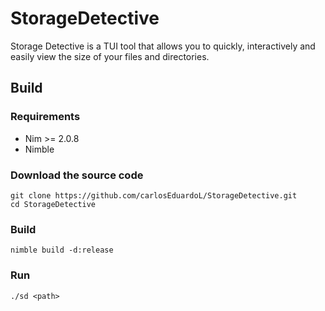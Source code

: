 # StorageDetective

Storage Detective is a TUI tool that allows you to quickly, interactively and easily view the size of your files and directories.

## Build

### Requirements

- Nim >= 2.0.8
- Nimble

### Download the source code

```shell
git clone https://github.com/carlosEduardoL/StorageDetective.git
cd StorageDetective
```

### Build

```shell
nimble build -d:release
```

### Run

```shell
./sd <path>
```